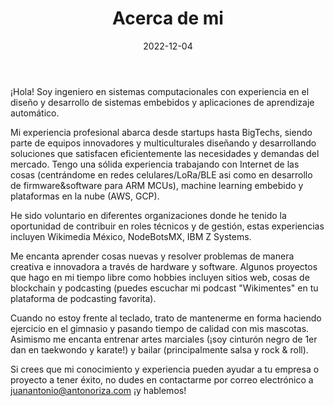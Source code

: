 ﻿---
title: "Acerca de mi"
date: 2022-12-04
draft: false
description: "Acerca de mi"
images: [""]
---
¡Hola! Soy ingeniero en sistemas computacionales con experiencia en el diseño y desarrollo de sistemas embebidos y aplicaciones de aprendizaje automático.

Mi experiencia profesional abarca desde startups hasta BigTechs, siendo parte de equipos innovadores y multiculturales diseñando y desarrollando soluciones que satisfacen eficientemente las necesidades y demandas del mercado. Tengo una sólida experiencia trabajando con Internet de las cosas (centrándome en redes celulares/LoRa/BLE asi como en desarrollo de firmware&software para ARM MCUs), machine learning embebido y plataformas en la nube (AWS, GCP).

He sido voluntario en diferentes organizaciones donde he tenido la oportunidad de contribuir en roles técnicos y de gestión, estas experiencias incluyen Wikimedia México, NodeBotsMX, IBM Z Systems.

Me encanta aprender cosas nuevas y resolver problemas de manera creativa e innovadora a través de hardware y software. Algunos proyectos que hago en mi tiempo libre como hobbies incluyen sitios web, cosas de blockchain y podcasting (puedes escuchar mi podcast "Wikimentes" en tu plataforma de podcasting favorita).

Cuando no estoy frente al teclado, trato de mantenerme en forma haciendo ejercicio en el gimnasio y pasando tiempo de calidad con mis mascotas. Asimismo me encanta entrenar artes marciales (¡soy cinturón negro de 1er dan en taekwondo y karate!) y bailar (principalmente salsa y rock & roll).

Si crees que mi conocimiento y experiencia pueden ayudar a tu empresa o proyecto a tener éxito, no dudes en contactarme por correo electrónico a juanantonio@antonoriza.com ¡y hablemos!
